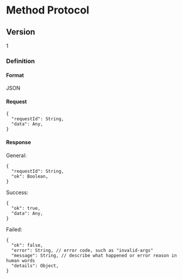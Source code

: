 # Method Protocol

## Version

1

### Definition

#### Format

JSON

#### Request

```ecmascript 6
{
  "requestId": String,
  "data": Any,
}
```

#### Response

General:

```ecmascript 6
{
  "requestId": String,
  "ok": Boolean,
}
```

Success:

```ecmascript 6
{
  "ok": true,
  "data": Any,
}
```

Failed:

```ecmascript 6
{
  "ok": false,
  "error": String, // error code, such as "invalid-args"
  "message": String, // describe what happened or error reason in human words
  "details": Object,
}
```